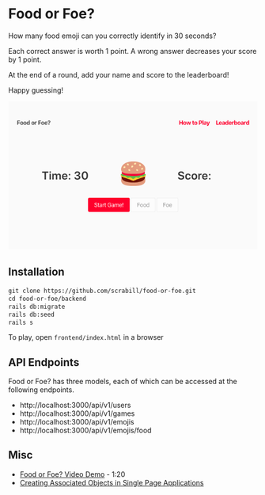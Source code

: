 # Food or Foe?

How many food emoji can you correctly identify in 30 seconds?

Each correct answer is worth 1 point. A wrong answer decreases your score by 1 point.

At the end of a round, add your name and score to the leaderboard!

Happy guessing!

![Screnshot of Food or Foe?](food-or-foe-screenshot.png)

## Installation

```
git clone https://github.com/scrabill/food-or-foe.git
cd food-or-foe/backend
rails db:migrate
rails db:seed
rails s
```

To play, open `frontend/index.html` in a browser

## API Endpoints

Food or Foe? has three models, each of which can be accessed at the following endpoints.

- http://localhost:3000/api/v1/users
- http://localhost:3000/api/v1/games
- http://localhost:3000/api/v1/emojis
- http://localhost:3000/api/v1/emojis/food

## Misc

- [Food or Foe? Video Demo](https://youtu.be/I1Ntg06JUaM) - 1:20
- [Creating Associated Objects in Single Page Applications](https://shannoncrabill.com/blog/ruby-on-rails-api-single-page-javascript-application/)
